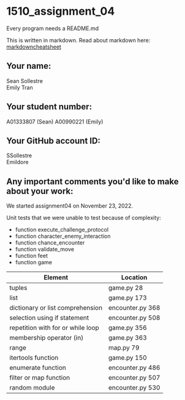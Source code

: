 # 1510_assignment_04

Every program needs a README.md

This is written in markdown. Read about markdown here: [markdowncheatsheet](https://www.markdownguide.org/cheat-sheet/)

## Your name:
Sean Sollestre  
Emily Tran

## Your student number:
A01333807   (Sean)
A00990221   (Emily)

## Your GitHub account ID:
SSollestre  
Emildore

## Any important comments you'd like to make about your work:
We started assignment04 on November 23, 2022.

Unit tests that we were unable to test because of complexity:
- function execute_challenge_protocol
- function character_enemy_interaction
- function chance_encounter
- function validate_move 
- function feet
- function game

| Element                           | Location         |
|-----------------------------------|------------------|
| tuples                            | game.py       28 |
| list                              | game.py      173 |
| dictionary or list comprehension  | encounter.py 368 |
| selection using if statement      | encounter.py 508 |
| repetition with for or while loop | game.py      356 |
| membership operator (in)          | game.py      363 |
| range                             | map.py        79 |
| itertools function                | game.py      150 |
| enumerate function                | encounter.py 486 |
| filter or map function            | encounter.py 507 |
| random module                     | encounter.py 530 |

